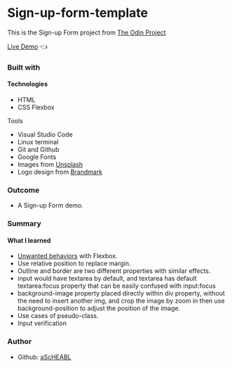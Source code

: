 # Sign-up-form-template <br>

This is the Sign-up Form project from [The Odin Project](https://www.theodinproject.com/lessons/node-path-intermediate-html-and-css-sign-up-form) <br>

[Live Demo](https://ascheabl.github.io/Sign-up-form-template/) 👈 <br>

### Built with <br>

#### Technologies <br>

- HTML <br>
- CSS Flexbox <br>

Tools <br>
- Visual Studio Code <br>
- Linux terminal <br>
- Git and Github <br>
- Google Fonts <br>
- Images from [Unsplash](unsplash.com/) <br>
- Logo design from [Brandmark](https://app.brandmark.io/v3/) <br>

### Outcome <br>

- A Sign-up Form demo. <br>

### Summary <br>

#### What I learned <br>

- [Unwanted behaviors](https://stackoverflow.com/questions/35087330/using-display-flex-causes-purple-border-to-appear?answertab=trending#tab-top) with Flexbox. <br>
- Use relative position to replace margin. <br>
- Outline and border are two different properties with similar effects. <br>
- input would have textarea by default, and textarea has default textarea:focus property that can be easily confused with input:focus <br>
- background-image property placed directly within div property, without the need to insert another img, and crop the image by zoom in then use background-position to adjust the position of the image. <br>
- Use cases of pseudo-class. <br>
- Input verification <br>

### Author <br>
- Github: [aScHEABL](https://github.com/aScHEABL)